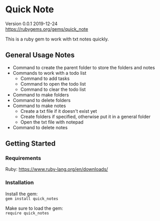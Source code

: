 # Quick Note

Version 0.0.1 2019-12-24  
<https://rubygems.org/gems/quick_note>

This is a ruby gem to work with txt notes quickly.

## General Usage Notes

- Command to create the parent folder to store the folders and notes
- Commands to work with a todo list
  - Command to add tasks
  - Command to open the todo list
  - Command to clear the todo list
- Command to make folders
- Command to delete folders
- Command to make notes
  - Create a txt file if it doesn't exist yet
  - Create folders if specified, otherwise put it in a general folder
  - Open the txt file with notepad
- Command to delete notes

## Getting Started

### Requirements

Ruby: <https://www.ruby-lang.org/en/downloads/>

### Installation

Install the gem:  
`gem install quick_notes`  

Make sure to load the gem:  
`require quick_notes`
